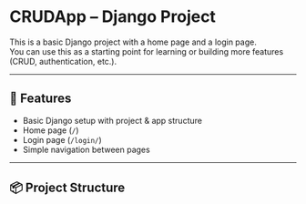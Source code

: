 # CRUDApp – Django Project

This is a basic Django project with a home page and a login page.  
You can use this as a starting point for learning or building more features (CRUD, authentication, etc.).

---

## 🚀 Features
- Basic Django setup with project & app structure
- Home page (`/`)
- Login page (`/login/`)
- Simple navigation between pages

---

## 📦 Project Structure
